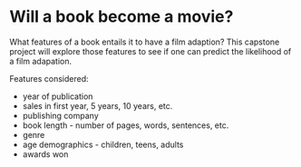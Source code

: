 # Will a book become a movie?

What features of a book entails it to have a film adaption? This capstone project will explore those features to see if one can predict the likelihood of a film adapation.

Features considered:
- year of publication
- sales in first year, 5 years, 10 years, etc.
- publishing company
- book length - number of pages, words, sentences, etc.
- genre
- age demographics - children, teens, adults
- awards won
